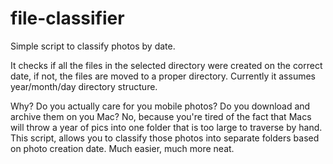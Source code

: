 # file-classifier
Simple script to classify photos by date.

It checks if all the files in the selected directory were created on the correct date, if not, the files are moved to a proper directory.
Currently it assumes year/month/day directory structure.

Why?
Do you actually care for you mobile photos? Do you download and archive them on you Mac? 
No, because you're tired of the fact that Macs will throw a year of pics into one folder that is too large to traverse by hand.
This script, allows you to classify those photos into separate folders based on photo creation date. Much easier, much more neat.

